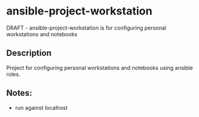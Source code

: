 # ansible-project-workstation

DRAFT - ansible-project-workstation is for configuring personal workstations and notebooks

## Description

Project for configuring personal workstations and notebooks using ansible roles.

## Notes:

* run against localhost
